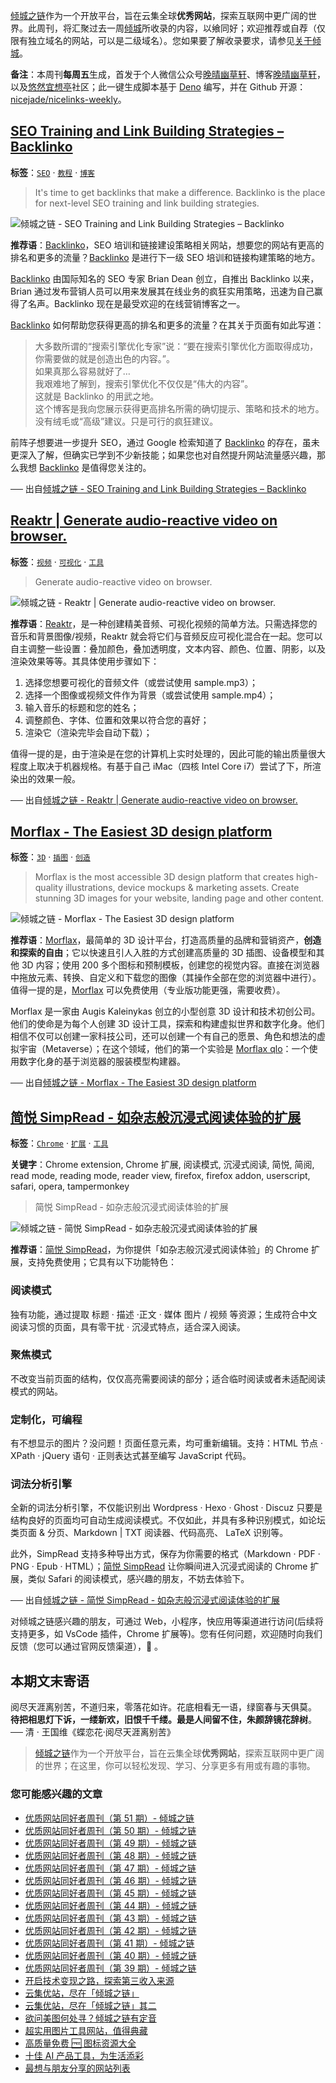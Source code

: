 [倾城之链](https://site.lovejade.cn/)作为一个开放平台，旨在云集全球**优秀网站**，探索互联网中更广阔的世界。此周刊，将汇聚过去一周[倾城](https://site.lovejade.cn/?utm_source=weekly)所收录的内容，以飨同好；欢迎推荐或自荐（仅限有独立域名的网站，可以是二级域名）。您如果要了解收录要求，请参见[关于倾城](https://site.lovejade.cn/about?utm_source=weekly)。

**备注**：本周刊**每周五**生成，首发于个人微信公众号[晚晴幽草轩](https://mp.weixin.qq.com/mp/appmsgalbum?__biz=MzI5MDIwMzM2Mg==&action=getalbum&album_id=1530765143352082433&scene=173&from_msgid=2650641087&from_itemidx=1&count=3#wechat_redirect)、博客[晚晴幽草轩](https://www.jeffjade.com)，以及[悠然宜想亭](https://forum.lovejade.cn/)社区；此一键生成脚本基于 [Deno](https://site.lovejade.cn/post/602d30aad099ff5688618591) 编写，并在 Github 开源：[nicejade/nicelinks-weekly](https://github.com/nicejade/nicelinks-weekly)。

## [SEO Training and Link Building Strategies – Backlinko](https://site.lovejade.cn/post/620504503b89bf76633cb6ff)

**标签**：[`SEO`](https://site.lovejade.cn/tags/SEO) · [`教程`](https://site.lovejade.cn/tags/教程) · [`博客`](https://site.lovejade.cn/tags/博客)

> It's time to get backlinks that make a difference. Backlinko is the place for next-level SEO training and link building strategies.

![倾城之链 - SEO Training and Link Building Strategies – Backlinko](https://nicelinks.oss-cn-shenzhen.aliyuncs.com/backlinko.com.png?x-oss-process=style/png2jpg)

**推荐语**：[Backlinko](https://backlinko.com/)，SEO 培训和链接建设策略相关网站，想要您的网站有更高的排名和更多的流量？[Backlinko](https://backlinko.com/) 是进行下一级 SEO 培训和链接构建策略的地方。

[Backlinko](https://backlinko.com/) 由国际知名的 SEO 专家 Brian Dean 创立，自推出 Backlinko 以来，Brian 通过发布营销人员可以用来发展其在线业务的疯狂实用策略，迅速为自己赢得了名声。Backlinko 现在是最受欢迎的在线营销博客之一。

[Backlinko](https://backlinko.com/) 如何帮助您获得更高的排名和更多的流量？在其关于页面有如此写道：

> 大多数所谓的“搜索引擎优化专家”说：“要在搜索引擎优化方面取得成功，你需要做的就是创造出色的内容。”。  
> 如果真那么容易就好了…  
> 我艰难地了解到，搜索引擎优化不仅仅是“伟大的内容”。  
> 这就是 Backlinko 的用武之地。  
> 这个博客是我向您展示获得更高排名所需的确切提示、策略和技术的地方。没有绒毛或“高级”建议。只是可行的疯狂建议。

前阵子想要进一步提升 SEO，通过 Google 检索知道了 [Backlinko](https://backlinko.com/) 的存在，虽未更深入了解，但确实已学到不少新技能；如果您也对自然提升网站流量感兴趣，那么我想 [Backlinko](https://backlinko.com/) 是值得您关注的。

── 出自[倾城之链 - SEO Training and Link Building Strategies – Backlinko](https://site.lovejade.cn/post/620504503b89bf76633cb6ff)

## [Reaktr | Generate audio-reactive video on browser.](https://site.lovejade.cn/post/6205001a3b89bf76633cb6fd)

**标签**：[`视频`](https://site.lovejade.cn/tags/视频) · [`可视化`](https://site.lovejade.cn/tags/可视化) · [`工具`](https://site.lovejade.cn/tags/工具)

> Generate audio-reactive video on browser.

![倾城之链 - Reaktr | Generate audio-reactive video on browser.](https://nicelinks.oss-cn-shenzhen.aliyuncs.com/reaktr.vercel.app.png?x-oss-process=style/png2jpg)

**推荐语**：[Reaktr](https://reaktr.vercel.app/)，是一种创建精美音频、可视化视频的简单方法。只需选择您的音乐和背景图像/视频，Reaktr 就会将它们与音频反应可视化混合在一起。您可以自主调整一些设置：叠加颜色，叠加透明度，文本内容、颜色、位置、阴影，以及渲染效果等等。其具体使用步骤如下：

1. 选择您想要可视化的音频文件（或尝试使用 sample.mp3）；
2. 选择一个图像或视频文件作为背景（或尝试使用 sample.mp4）；
3. 输入音乐的标题和您的姓名；
4. 调整颜色、字体、位置和效果以符合您的喜好；
5. 渲染它（渲染完毕会自动下载）；

值得一提的是，由于渲染是在您的计算机上实时处理的，因此可能的输出质量很大程度上取决于机器规格。有基于自己 iMac（四核 Intel Core i7）尝试了下，所渲染出的效果一般。

── 出自[倾城之链 - Reaktr | Generate audio-reactive video on browser.](https://site.lovejade.cn/post/6205001a3b89bf76633cb6fd)

## [Morflax - The Easiest 3D design platform](https://site.lovejade.cn/post/6204fbef3b89bf76633cb6fb)

**标签**：[`3D`](https://site.lovejade.cn/tags/3D) · [`插图`](https://site.lovejade.cn/tags/插图) · [`创造`](https://site.lovejade.cn/tags/创造)

> Morflax is the most accessible 3D design platform that creates high-quality illustrations, device mockups & marketing assets. Create stunning 3D images for your website, landing page and other content.

![倾城之链 - Morflax - The Easiest 3D design platform](https://nicelinks.oss-cn-shenzhen.aliyuncs.com/morflax.com.png?x-oss-process=style/png2jpg)

**推荐语**：[Morflax](https://morflax.com/)，最简单的 3D 设计平台，打造高质量的品牌和营销资产，**创造和探索的自由**；它以快速且引人入胜的方式创建高质量的 3D 插图、设备模型和其他 3D 内容；使用 200 多个图标和预制模板，创建您的视觉内容。直接在浏览器中拖放元素、转换、自定义和下载您的图像（其操作全部在您的浏览器中进行）。值得一提的是，[Morflax](https://morflax.com/) 可以免费使用（专业版功能更强，需要收费）。

Morflax 是一家由 Augis Kaleinykas 创立的小型创意 3D 设计和技术初创公司。他们的使命是为每个人创建 3D 设计工具，探索和构建虚拟世界和数字化身。他们相信不仅可以创建一家科技公司，还可以创建一个有自己的愿景、角色和想法的虚拟宇宙（Metaverse）；在这个领域，他们的第一个实验是 [Morflax qlo](https://qlo.morflax.com/)：一个使用数字化身的基于浏览器的服装模型构建器。

── 出自[倾城之链 - Morflax - The Easiest 3D design platform](https://site.lovejade.cn/post/6204fbef3b89bf76633cb6fb)

## [简悦 SimpRead - 如杂志般沉浸式阅读体验的扩展](https://site.lovejade.cn/post/620370783b89bf76633cb6f8)

**标签**：[`Chrome`](https://site.lovejade.cn/tags/Chrome) · [`扩展`](https://site.lovejade.cn/tags/扩展) · [`工具`](https://site.lovejade.cn/tags/工具)

**关键字**：Chrome extension, Chrome 扩展, 阅读模式, 沉浸式阅读, 简悦, 简阅, read mode, reading mode, reader view, firefox, firefox addon, userscript, safari, opera, tampermonkey

> 简悦 SimpRead - 如杂志般沉浸式阅读体验的扩展

![倾城之链 - 简悦 SimpRead - 如杂志般沉浸式阅读体验的扩展](https://nicelinks.oss-cn-shenzhen.aliyuncs.com/simpread.pro.png?x-oss-process=style/png2jpg)

**推荐语**：[简悦 SimpRead](https://simpread.pro/?utm_source=nicelinks.site)，为你提供「如杂志般沉浸式阅读体验」的 Chrome 扩展，支持免费使用；它具有以下功能特色：

### 阅读模式

独有功能，通过提取 标题 · 描述 ·正文 · 媒体 图片 / 视频 等资源；生成符合中文阅读习惯的页面，具有零干扰 · 沉浸式特点，适合深入阅读。

### 聚焦模式

不改变当前页面的结构，仅仅高亮需要阅读的部分；适合临时阅读或者未适配阅读模式的网站。

### 定制化，可编程

有不想显示的图片？没问题！页面任意元素，均可重新编辑。支持：HTML 节点 · XPath · jQuery 语句 · 正则表达式甚至编写 JavaScript 代码。

### 词法分析引擎

全新的词法分析引擎，不仅能识别出 Wordpress · Hexo · Ghost · Discuz 只要是结构良好的页面均可自动生成阅读模式。不仅如此，并具有多种识别模式，如论坛类页面 & 分页、Markdown | TXT 阅读器、代码高亮、 LaTeX 识别等。

此外，SimpRead 支持多种导出方式，保存为你需要的格式（Markdown · PDF · PNG · Epub · HTML）；[简悦 SimpRead](https://simpread.pro/?utm_source=nicelinks.site) 让你瞬间进入沉浸式阅读的 Chrome 扩展，类似 Safari 的阅读模式，感兴趣的朋友，不妨去体验下。

── 出自[倾城之链 - 简悦 SimpRead - 如杂志般沉浸式阅读体验的扩展](https://site.lovejade.cn/post/620370783b89bf76633cb6f8)

对倾城之链感兴趣的朋友，可通过 Web，小程序，快应用等渠道进行访问(后续将支持更多，如 VsCode 插件，Chrome 扩展等)。您有任何问题，欢迎随时向我们反馈（您可以通过官网反馈渠道），🤲 。

## 本期文末寄语

阅尽天涯离别苦，不道归来，零落花如许。花底相看无一语，绿窗春与天俱莫。  
**待把相思灯下诉，一缕新欢，旧恨千千缕。最是人间留不住，朱颜辞镜花辞树**。  
── 清 · 王国维《蝶恋花·阅尽天涯离别苦》

> [倾城之链](https://site.lovejade.cn/)作为一个开放平台，旨在云集全球**优秀网站**，探索互联网中更广阔的世界；在这里，你可以轻松发现、学习、分享更多有用或有趣的事物。

### 您可能感兴趣的文章

- [优质网站同好者周刊（第 51 期）- 倾城之链](https://link.niceshare.site/weekly-051/)
- [优质网站同好者周刊（第 50 期）- 倾城之链](https://link.niceshare.site/weekly-050/)
- [优质网站同好者周刊（第 49 期）- 倾城之链](https://link.niceshare.site/weekly-049/)
- [优质网站同好者周刊（第 48 期）- 倾城之链](https://link.niceshare.site/weekly-048/)
- [优质网站同好者周刊（第 47 期）- 倾城之链](https://link.niceshare.site/weekly-047/)
- [优质网站同好者周刊（第 46 期）- 倾城之链](https://link.niceshare.site/weekly-046/)
- [优质网站同好者周刊（第 45 期）- 倾城之链](https://forum.lovejade.cn/d/132-45)
- [优质网站同好者周刊（第 44 期）- 倾城之链](https://forum.lovejade.cn/d/130-44)
- [优质网站同好者周刊（第 43 期）- 倾城之链](https://forum.lovejade.cn/d/127-43)
- [优质网站同好者周刊（第 42 期）- 倾城之链](https://forum.lovejade.cn/d/125-42)
- [优质网站同好者周刊（第 41 期）- 倾城之链](https://forum.lovejade.cn/d/121-41)
- [优质网站同好者周刊（第 40 期）- 倾城之链](https://forum.lovejade.cn/d/119-40)
- [优质网站同好者周刊（第 39 期）- 倾城之链](https://forum.lovejade.cn/d/118-39)
- [开启技术变现之路，探索第三收入来源](https://www.jeffjade.com/2020/11/17/173-talk-about-nice-links/)
- [云集优站，尽在「倾城之链」](https://www.jeffjade.com/2017/12/31/136-talk-about-nicelinks-site/)
- [云集优站，尽在「倾城之链」其二](https://www.jeffjade.com/2018/12/23/146-talk-about-nice-links/)
- [欲问美图何处寻？倾城之链有定音](https://www.jeffjade.com/2019/02/17/151-aweome-beautiful-picture-website-list/ "欲问美图何处寻？倾城之链有定音")
- [超实用图片工具网站，值得典藏](https://www.jeffjade.com/2020/07/27/165-aweome-picture-tool-website-list/)
- [高质量免费 🆓 图标资源大全](https://www.jeffjade.com/2020/09/11/169-high-quality-free-icon-resource-collection/)
- [十佳 AI 产品工具，为生活添彩](https://www.jeffjade.com/2020/09/23/170-list-of-top-20-ai-product-tools/)
- [最想与朋友分享的网站列表](https://www.jeffjade.com/2020/09/01/168-list-of-websites-i-most-want-to-share-with-my-friends/)
